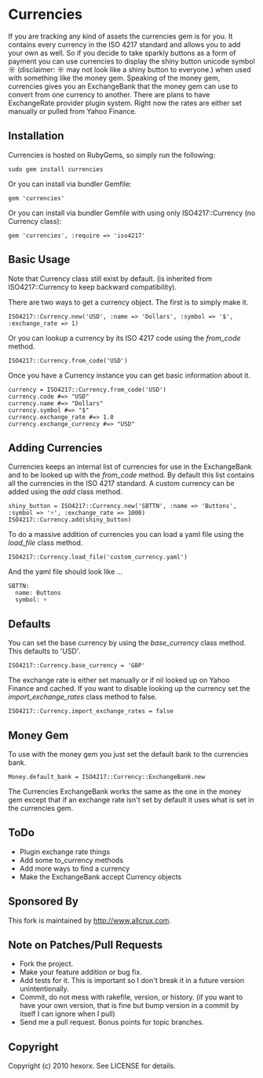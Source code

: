 Currencies
==========

If you are tracking any kind of assets the currencies gem is for you. It contains every currency in the ISO 4217 standard and allows you to add your own as well. So if you decide to take sparkly buttons as a form of payment you can use currencies to display the shiny button unicode symbol ☼ (disclaimer: ☼ may not look like a shiny button to everyone.) when used with something like the money gem. Speaking of the money gem, currencies gives you an ExchangeBank that the money gem can use to convert from one currency to another. There are plans to have ExchangeRate provider plugin system. Right now the rates are either set manually or pulled from Yahoo Finance.

Installation
------------

Currencies is hosted on RubyGems, so simply run the following:

    sudo gem install currencies

Or you can install via bundler Gemfile:

    gem 'currencies'

Or you can install via bundler Gemfile with using only ISO4217::Currency (no Currency class):

    gem 'currencies', :require => 'iso4217'

Basic Usage
-----------

Note that Currency class still exist by default.
(is inherited from ISO4217::Currency to keep backward compatibility).

There are two ways to get a currency object. The first is to simply make it.

    ISO4217::Currency.new('USD', :name => 'Dollars', :symbol => '$', :exchange_rate => 1)

Or you can lookup a currency by its ISO 4217 code using the *from_code* method.

    ISO4217::Currency.from_code('USD')

Once you have a Currency instance you can get basic information about it.

    currency = ISO4217::Currency.from_code('USD')
    currency.code #=> "USD"
    currency.name #=> "Dollars"
    currency.symbol #=> "$"
    currency.exchange_rate #=> 1.0
    currency.exchange_currency #=> "USD"

Adding Currencies
-----------------

Currencies keeps an internal list of currencies for use in the ExchangeBank and to be looked up with the *from_code* method. By default this list contains all the currencies in the ISO 4217 standard. A custom currency can be added using the *add* class method.

    shiny_button = ISO4217::Currency.new('SBTTN', :name => 'Buttons', :symbol => '☼', :exchange_rate => 1000)
    ISO4217::Currency.add(shiny_button)

To do a massive addition of currencies you can load a yaml file using the *load_file* class method.

    ISO4217::Currency.load_file('custom_currency.yaml')

And the yaml file should look like ...

    SBTTN:
      name: Buttons
      symbol: ☼

Defaults
--------

You can set the base currency by using the *base_currency* class method. This defaults to 'USD'.

    ISO4217::Currency.base_currency = 'GBP'

The exchange rate is either set manually or if nil looked up on Yahoo Finance and cached. If you want to disable looking up the currency set the *import_exchange_rates* class method to false.

    ISO4217::Currency.import_exchange_rates = false


Money Gem
---------

To use with the money gem you just set the default bank to the currencies bank.

    Money.default_bank = ISO4217::Currency::ExchangeBank.new

The Currencies ExchangeBank works the same as the one in the money gem except that if an exchange rate isn't set by default it uses what is set in the currencies gem.

ToDo
----

* Plugin exchange rate things
* Add some to_currency methods
* Add more ways to find a currency
* Make the ExchangeBank accept Currency objects

Sponsored By
------------

This fork is maintained by http://www.allcrux.com.


Note on Patches/Pull Requests
-----------------------------

* Fork the project.
* Make your feature addition or bug fix.
* Add tests for it. This is important so I don't break it in a
  future version unintentionally.
* Commit, do not mess with rakefile, version, or history.
  (if you want to have your own version, that is fine but
   bump version in a commit by itself I can ignore when I pull)
* Send me a pull request. Bonus points for topic branches.

Copyright
---------

Copyright (c) 2010 hexorx. See LICENSE for details.


[Teliax]: http://teliax.com
[Centrex]: http://en.wikipedia.org/wiki/Centrex
